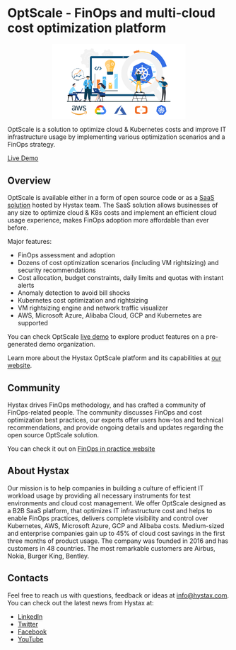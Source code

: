 # OptScale - FinOps and multi-cloud cost optimization platform

<p align="center">
<a href="documentation/images/cover_github.png"><img src="documentation/images/cover_github.png" width="60%" align="middle"></a>
</p>
OptScale is a solution to optimize cloud & Kubernetes costs and improve IT infrastructure usage by implementing various optimization scenarios and a FinOps strategy.

[Live Demo](https://my.optscale.com/live-demo)

## Overview

OptScale is available either in a form of open source code or as a [SaaS solution](https://my.optscale.com) hosted by Hystax team. The SaaS solution allows businesses of any size to optimize cloud & K8s costs and implement an efficient cloud usage experience, makes FinOps adoption more affordable than ever before.

Major features:
- FinOps assessment and adoption 
- Dozens of cost optimization scenarios (including VM rightsizing) and security recommendations 
- Cost allocation, budget constraints, daily limits and quotas with instant alerts
- Anomaly detection to avoid bill shocks 
- Kubernetes cost optimization and rightsizing 
- VM rightsizing engine and network traffic visualizer
- AWS, Microsoft Azure, Alibaba Cloud, GCP and Kubernetes are supported
  
You can check OptScale [live demo](https://my.optscale.com/live-demo) to explore product features on a pre-generated demo organization.

Learn more about the Hystax OptScale platform and its capabilities at [our website](https://hystax.com).

## Community

Hystax drives FinOps methodology, and has crafted a community of FinOps-related people. The community discusses FinOps and cost optimization best practices, our experts offer users how-tos and technical recommendations, and provide ongoing details and updates regarding the open source OptScale solution. 

You can check it out on [FinOps in practice website](https://finopsinpractice.org/)


## About Hystax

Our mission is to help companies in building a culture of efficient IT workload usage by providing all necessary instruments for test environments and cloud cost management. We offer OptScale designed as a B2B SaaS platform, that optimizes IT infrastructure cost and helps to enable FinOps practices, delivers complete visibility and control over Kubernetes, AWS, Microsoft Azure, GCP and Alibaba costs. Medium-sized and enterprise companies gain up to 45% of cloud cost savings in the first three months of product usage. The company was founded in 2016 and has customers in 48 countries. The most remarkable customers are Airbus, Nokia, Burger King, Bentley.

## Contacts

Feel free to reach us with questions, feedback or ideas at info@hystax.com.
You can check out the latest news from Hystax at:
- [LinkedIn](https://www.linkedin.com/company/hystax)
- [Twitter](https://twitter.com/hystaxcom)
- [Facebook](https://www.facebook.com/hystax)
- [YouTube](https://www.youtube.com/channel/UCP12kM-jeS2yMglN_dT44lA)
